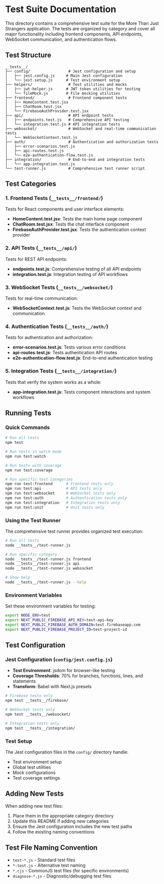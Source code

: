 # Test Suite Documentation

This directory contains a comprehensive test suite for the More Than Just Strangers application. The tests are organized by category and cover all major functionality including frontend components, API endpoints, WebSocket communication, and authentication flows.

## Test Structure

```
__tests__/
├── config/                 # Jest configuration and setup
│   ├── jest.config.js     # Main Jest configuration
│   └── jest.setup.js      # Test environment setup
├── helpers/                # Test utilities and mocks
│   ├── jwt-helper.js      # JWT token utilities for testing
│   └── fileMock.js        # File mocking utilities
├── frontend/               # Frontend component tests
│   ├── HomeContent.test.jsx
│   ├── ChatRoom.test.jsx
│   └── FirebaseAuthProvider.test.jsx
├── api/                    # API endpoint tests
│   ├── endpoints.test.js   # Comprehensive API testing
│   └── integration.test.js # API integration tests
├── websocket/              # WebSocket and real-time communication tests
│   └── WebSocketContext.test.js
├── auth/                   # Authentication and authorization tests
│   ├── error-scenarios.test.js
│   ├── api-routes.test.js
│   └── e2e-authentication-flow.test.js
├── integration/            # End-to-end and integration tests
│   └── app-integration.test.js
└── test-runner.js          # Comprehensive test runner script
```

## Test Categories

### 1. Frontend Tests (`__tests__/frontend/`)
Tests for React components and user interface elements:
- **HomeContent.test.jsx**: Tests the main home page component
- **ChatRoom.test.jsx**: Tests the chat interface component
- **FirebaseAuthProvider.test.jsx**: Tests the authentication context provider

### 2. API Tests (`__tests__/api/`)
Tests for REST API endpoints:
- **endpoints.test.js**: Comprehensive testing of all API endpoints
- **integration.test.js**: Integration testing of API workflows

### 3. WebSocket Tests (`__tests__/websocket/`)
Tests for real-time communication:
- **WebSocketContext.test.js**: Tests the WebSocket context and communication

### 4. Authentication Tests (`__tests__/auth/`)
Tests for authentication and authorization:
- **error-scenarios.test.js**: Tests various error conditions
- **api-routes.test.js**: Tests authentication API routes
- **e2e-authentication-flow.test.js**: End-to-end authentication testing

### 5. Integration Tests (`__tests__/integration/`)
Tests that verify the system works as a whole:
- **app-integration.test.js**: Tests component interactions and system workflows

## Running Tests

### Quick Commands

```bash
# Run all tests
npm test

# Run tests in watch mode
npm run test:watch

# Run tests with coverage
npm run test:coverage

# Run specific test categories
npm run test:frontend      # Frontend tests only
npm run test:api           # API tests only
npm run test:websocket     # WebSocket tests only
npm run test:auth          # Authentication tests only
npm run test:integration   # Integration tests only
npm run test:unit          # Unit tests only
```

### Using the Test Runner

The comprehensive test runner provides organized test execution:

```bash
# Run all tests
node __tests__/test-runner.js

# Run specific category
node __tests__/test-runner.js frontend
node __tests__/test-runner.js api
node __tests__/test-runner.js websocket

# Show help
node __tests__/test-runner.js --help
```

### Environment Variables

Set these environment variables for testing:

```bash
export NODE_ENV=test
export NEXT_PUBLIC_FIREBASE_API_KEY=test-api-key
export NEXT_PUBLIC_FIREBASE_AUTH_DOMAIN=test.firebaseapp.com
export NEXT_PUBLIC_FIREBASE_PROJECT_ID=test-project-id
```

## Test Configuration

### Jest Configuration (`config/jest.config.js`)
- **Test Environment**: jsdom for browser-like testing
- **Coverage Thresholds**: 70% for branches, functions, lines, and statements
- **Transform**: Babel with Next.js presets
```bash
# Firebase tests only
npm test __tests__/firebase/

# WebSocket tests only
npm test __tests__/websocket/

# Integration tests only
npm test __tests__/integration/
```

### Test Setup

The Jest configuration files in the `config/` directory handle:

- Test environment setup
- Global test utilities
- Mock configurations
- Test coverage settings

## Adding New Tests

When adding new test files:

1. Place them in the appropriate category directory
2. Update this README if adding new categories
3. Ensure the Jest configuration includes the new test paths
4. Follow the existing naming conventions

## Test File Naming Convention

- `test-*.js` - Standard test files
- `*-test.js` - Alternative test naming
- `*.cjs` - CommonJS test files (for specific environments)
- `diagnose-*.js` - Diagnostic/debugging test files
